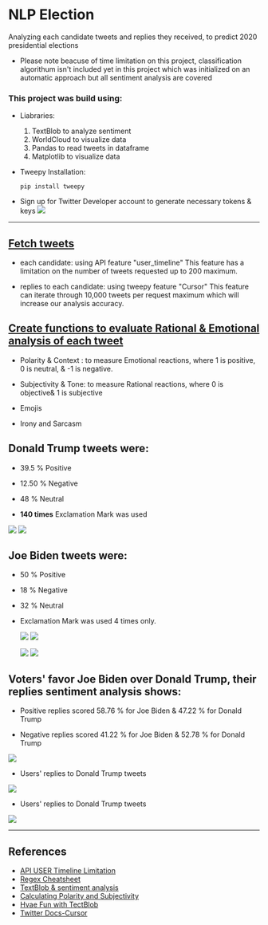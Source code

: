 # NLP Election

Analyzing each candidate tweets and replies they received, to predict 2020 presidential elections 

* Please note beacuse of time limitation on this project, classification algorithum isn't included yet in this project which was initialized on an automatic approach but all sentiment analysis are covered
### This project was build using:


* Liabraries:
  1. TextBlob to analyze sentiment
  2. WorldCloud to visualize data
  3. Pandas to read tweets in dataframe
  4. Matplotlib to visualize data


* Tweepy Installation:

    
      pip install tweepy



* Sign up for Twitter Developer account to generate necessary tokens & keys
![](Images/developer.jpg)
----------------
## [Fetch tweets](Notebooks/FetchTweets.ipynb)

* each candidate: using API feature "user_timeline"
  This feature has a limitation on the number of tweets requested up to 200 maximum.

* replies to each candidate: using tweepy feature "Cursor"
  This feature can iterate through 10,000 tweets per request maximum which will increase our analysis accuracy.




## [Create functions to evaluate Rational & Emotional analysis of each tweet](Notebooks/SentimentAnalysis.ipynb)
* Polarity & Context : to measure Emotional reactions, where 1 is positive, 0 is neutral, & -1 is negative.

* Subjectivity & Tone: to measure Rational reactions, where 0 is objective&  1 is subjective

* Emojis
* Irony and Sarcasm
## Donald Trump tweets were:
- 39.5 % Positive  
- 12.50 % Negative
-  48 % Neutral

-  **140 times** Exclamation Mark was used



![](Images/t_bar.JPG)
![](Images/tcloud.jpg)



## Joe Biden tweets were:
-  50 % Positive
- 18 % Negative
- 32 % Neutral
- Exclamation Mark was used 4 times only.
  
  ![](Images/jbar.jpg)
![](Images/bcloud.jpg)




  
  ![](Images/bse.jpg) ![](Images/bse.jpg)


## Voters' favor Joe Biden over Donald Trump, their replies sentiment analysis shows:

* Positive replies scored 58.76 % for Joe Biden & 47.22 % for Donald Trump
  


* Negative replies scored 41.22 % for Joe Biden & 52.78 % for Donald Trump
  
  





![](Images/compare.jpg)


* Users' replies to Donald Trump tweets
  
![](Images/last.jpg)

* Users' replies to Donald Trump tweets
  
![](Images/last2.JPG)


---------------------------
## References
* [API USER Timeline Limitation](https://stackoverflow.com/questions/46734636/tweepy-api-user-timeline-count-limited-to-200)
* [Regex Cheatsheet](https://www.debuggex.com/cheatsheet/regex/python)
* [TextBlob & sentiment analysis](https://medium.com/@rahulvaish/textblob-and-sentiment-analysis-python-a687e9fabe96)
* [Calculating Polarity and Subjectivity](https://planspace.org/20150607-textblob_sentiment/)
* [Hvae Fun with TectBlob](https://towardsdatascience.com/having-fun-with-textblob-7e9eed783d3f)
* [Twitter Docs-Cursor](https://docs.tweepy.org/en/v3.5.0/cursor_tutorial.html)


